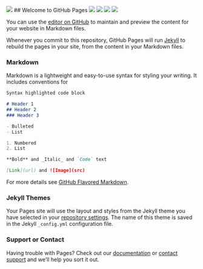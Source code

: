 <style>
  #flyingUnicornCat {
    position: fixed: 
    margin-right: 30px; 
    margin-top: 30px; 
  }
  </style>
  <img id="flyingUnicornCat" src="https://media.giphy.com/media/u47vUoXTLfLCWP7bt4/giphy.gif">
## Welcome to GitHub Pages
<img id="wizardCat" src="https://media.giphy.com/media/1AiIyXakd0nt9YVMhn/giphy.gif">
<img id="cat" src="https://media.giphy.com/media/4QFd96yuoBJLLW5bcI/giphy.gif">
<img id="lionCat" src="https://media.giphy.com/media/7XxDnudsyWihwsF9DA/giphy.gif">
<img id="narwalCat" src="https://media.giphy.com/media/apifB0Yl0cfra6mERU/giphy.gif">


You can use the [editor on GitHub](https://github.com/ashleyncoleman/ashleyncoleman.github.io/edit/master/README.md) to maintain and preview the content for your website in Markdown files.

Whenever you commit to this repository, GitHub Pages will run [Jekyll](https://jekyllrb.com/) to rebuild the pages in your site, from the content in your Markdown files.

### Markdown

Markdown is a lightweight and easy-to-use syntax for styling your writing. It includes conventions for

```markdown
Syntax highlighted code block

# Header 1
## Header 2
### Header 3

- Bulleted
- List

1. Numbered
2. List

**Bold** and _Italic_ and `Code` text

[Link](url) and ![Image](src)
```

For more details see [GitHub Flavored Markdown](https://guides.github.com/features/mastering-markdown/).

### Jekyll Themes

Your Pages site will use the layout and styles from the Jekyll theme you have selected in your [repository settings](https://github.com/ashleyncoleman/ashleyncoleman.github.io/settings). The name of this theme is saved in the Jekyll `_config.yml` configuration file.

### Support or Contact

Having trouble with Pages? Check out our [documentation](https://help.github.com/categories/github-pages-basics/) or [contact support](https://github.com/contact) and we’ll help you sort it out.

